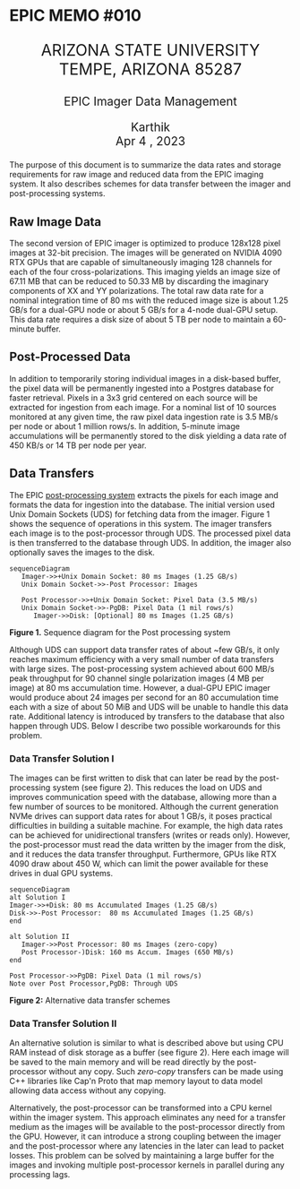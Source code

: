 # EPIC MEMO #010

<p  style="text-align:center; font-size: 2em">ARIZONA STATE UNIVERSITY<br>TEMPE, ARIZONA 85287</p>
<p  style="text-align:center; font-size: 1.5em">EPIC Imager Data Management</p>
<p  style="text-align:center; font-size: 1.5em">Karthik<br>Apr 4
, 2023</p>

The purpose of this document is to summarize the data rates and storage requirements for raw image and reduced data from the EPIC imaging system. It also describes schemes for data transfer between the imager and post-processing systems.


## Raw Image Data
The second version of EPIC imager is optimized to produce 128x128 pixel images at 32-bit precision. The images will be generated on NVIDIA 4090 RTX GPUs that are capable of simultaneously imaging 128 channels for each of the four cross-polarizations. This imaging yields an image size of 67.11 MB that can be reduced to 50.33 MB by discarding the imaginary components of XX and YY polarizations. The total raw data rate for a nominal integration time of 80 ms with the reduced image size is about 1.25 GB/s for a dual-GPU node or about 5 GB/s for a 4-node dual-GPU setup. This data rate requires a disk size of about 5 TB per node to maintain a 60-minute buffer.

## Post-Processed Data
In addition to temporarily storing individual images in a disk-based buffer, the pixel data will be permanently ingested into a Postgres database for faster retrieval. Pixels in a 3x3 grid centered on each source will be extracted for ingestion from each image. For a nominal list of 10 sources monitored at any given time, the raw pixel data ingestion rate is 3.5 MB/s per node or about 1 million rows/s. In addition, 5-minute image accumulations will be permanently stored to the disk yielding a data rate of 450 KB/s or 14 TB per node per year.

## Data Transfers
The EPIC [post-processing system](https://github.com/epic-astronomy/epic-stream-processor) extracts the pixels for each image and formats the data for ingestion into the database. The initial version used Unix Domain Sockets (UDS) for fetching data from the imager. Figure 1 shows the sequence of operations in this system. The imager transfers each image is to the post-processor through UDS. The processed pixel data is then transferred to the database through UDS. In addition, the imager also optionally saves the images to the disk.
```mermaid
sequenceDiagram
   Imager->>+Unix Domain Socket: 80 ms Images (1.25 GB/s)
   Unix Domain Socket->>-Post Processor: Images

   Post Processor->>+Unix Domain Socket: Pixel Data (3.5 MB/s)
   Unix Domain Socket->>-PgDB: Pixel Data (1 mil rows/s)
      Imager->>Disk: [Optional] 80 ms Images (1.25 GB/s)

```
**Figure 1.** Sequence diagram for the Post processing system

Although UDS can support data transfer rates of about ~few GB/s, it only reaches maximum efficiency with a very small number of data transfers with large sizes. The post-processing system achieved about 600 MB/s peak throughput for 90 channel single polarization images (4 MB per image) at 80 ms accumulation time. However, a dual-GPU EPIC imager would produce about 24 images per second for an 80 accumulation time each with a size of about 50 MiB and UDS will be unable to handle this data rate. Additional latency is introduced by transfers to the database that also happen through UDS. Below I describe two possible workarounds for this problem.

### Data Transfer Solution I
The images can be first written to disk that can later be read by the post-processing system (see figure 2). This reduces the load on UDS and improves communication speed with the database, allowing more than a few number of sources to be monitored. Although the current generation NVMe drives can support data rates for about 1 GB/s, it poses practical difficulties in building a suitable machine. For example, the high data rates can be achieved for unidirectional transfers (writes or reads only). However, the post-processor must read the data written by the imager from the disk, and it reduces the data transfer throughput. Furthermore, GPUs like RTX 4090 draw about 450 W, which can limit the power available for these drives in dual GPU systems.

```mermaid
sequenceDiagram
alt Solution I
Imager->>+Disk: 80 ms Accumulated Images (1.25 GB/s)
Disk->>-Post Processor:  80 ms Accumulated Images (1.25 GB/s)
end

alt Solution II
   Imager->>Post Processor: 80 ms Images (zero-copy)
   Post Processor-)Disk: 160 ms Accum. Images (650 MB/s)
end
   
Post Processor->>PgDB: Pixel Data (1 mil rows/s)
Note over Post Processor,PgDB: Through UDS
```
**Figure 2:** Alternative data transfer schemes

### Data Transfer Solution II
An alternative solution is similar to what is described above but using CPU RAM instead of disk storage as a buffer (see figure 2). Here each image will be saved to the main memory and will be read directly by the post-processor without any copy. Such _zero-copy_ transfers can be made using C++ libraries like Cap'n Proto that map memory layout to data model allowing data access without any copying. 

Alternatively, the post-processor can be transformed into a CPU kernel within the imager system. This approach eliminates any need for a transfer medium as the images will be available to the post-processor directly from the GPU.  However, it can introduce a strong coupling between the imager and the post-processor where any latencies in the later can lead to packet losses. This problem can be solved by maintaining a large buffer for the images and invoking multiple post-processor kernels in parallel during any processing lags. 

